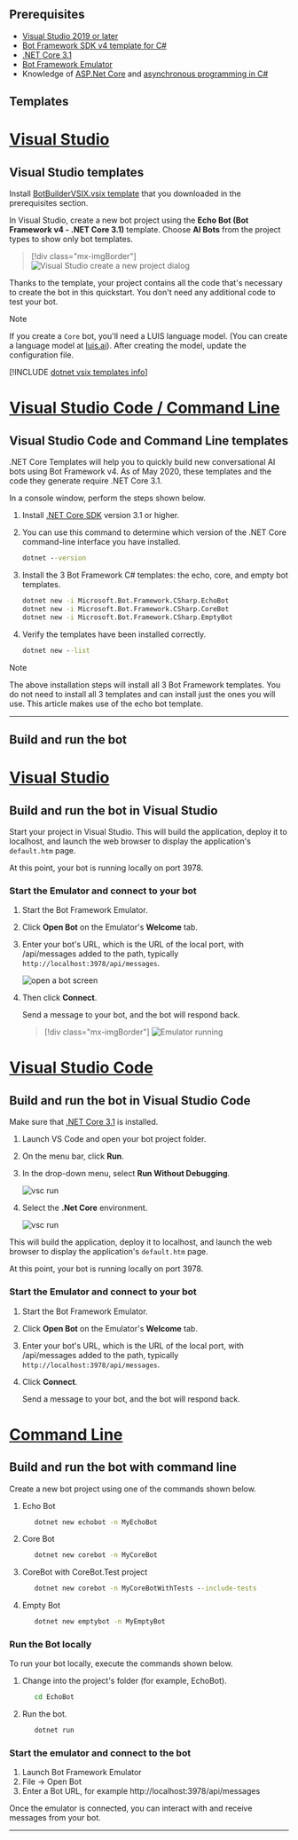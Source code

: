 ## Prerequisites

- [Visual Studio 2019 or later](https://www.visualstudio.com/downloads)
- [Bot Framework SDK v4 template for C#](https://aka.ms/bot-vsix)
- [.NET Core 3.1](https://dotnet.microsoft.com/download)
- [Bot Framework Emulator](https://aka.ms/bot-framework-emulator-readme)
- Knowledge of [ASP.Net Core](https://docs.microsoft.com/aspnet/core/) and [asynchronous programming in C#](https://docs.microsoft.com/dotnet/csharp/programming-guide/concepts/async/index)


## Templates

# [Visual Studio](#tab/vs)

## Visual Studio templates

Install [BotBuilderVSIX.vsix template](https://aka.ms/bot-vsix) that you downloaded in the prerequisites section.

In Visual Studio, create a new bot project using the **Echo Bot (Bot Framework v4 - .NET Core 3.1)** template. Choose **AI Bots** from the project types to show only bot templates.

> [!div class="mx-imgBorder"]
> ![Visual Studio create a new project dialog](../media/azure-bot-quickstarts/bot-builder-dotnet-project-vs2019.png)

Thanks to the template, your project contains all the code that's necessary to create the bot in this quickstart. You don't need any additional code to test your bot.

> [!NOTE]
> If you create a `Core` bot, you'll need a LUIS language model. (You can create a language model at [luis.ai](https://www.luis.ai)). After creating the model, update the configuration file.

[!INCLUDE [dotnet vsix templates info](~/includes/vsix-templates-versions.md)]

# [Visual Studio Code / Command Line](#tab/vc+cl)

## Visual Studio Code and Command Line templates

.NET Core Templates will help you to quickly build new conversational AI bots using Bot Framework v4. As of May 2020, these templates and the code they generate require .NET Core 3.1.

In a console window, perform the steps shown below.

1. Install [.NET Core SDK](https://dotnet.microsoft.com/download) version 3.1 or higher.
1. You can use this command to determine which version of the .NET Core command-line interface you have installed.

   ```cmd
   dotnet --version
   ```

1. Install the 3 Bot Framework C# templates: the echo, core, and empty bot templates.

   ```cmd
   dotnet new -i Microsoft.Bot.Framework.CSharp.EchoBot
   dotnet new -i Microsoft.Bot.Framework.CSharp.CoreBot
   dotnet new -i Microsoft.Bot.Framework.CSharp.EmptyBot
   ```

1. Verify the templates have been installed correctly.

   ```cmd
   dotnet new --list
   ```

> [!NOTE]
> The above installation steps will install all 3 Bot Framework templates. You do not need to install all 3 templates and can install just the ones you will use. This article makes use of the echo bot template.

---

## Build and run the bot

# [Visual Studio](#tab/vs)

## Build and run the bot in Visual Studio

Start your project in Visual Studio. This will build the application, deploy it to localhost, and launch the web browser to display the application's `default.htm` page.

At this point, your bot is running locally on port 3978.

### Start the Emulator and connect to your bot

1. Start the Bot Framework Emulator.

1. Click **Open Bot** on the Emulator's **Welcome** tab.

1. Enter your bot's URL, which is the URL of the local port, with /api/messages added to the path, typically `http://localhost:3978/api/messages`.

   <!--This is the same process in the Emulator for all three languages.-->
   ![open a bot screen](../media/python/quickstart/open-bot.png)

1. Then click **Connect**.

   Send a message to your bot, and the bot will respond back.

   > [!div class="mx-imgBorder"]
   > ![Emulator running](../media/emulator-v4/cs-quickstart.png)

<!--
> [!NOTE]
> If you see that the message cannot be sent, you might need to restart your machine as ngrok didn't get the needed privileges on your system yet (only needs to be done one time).
-->

# [Visual Studio Code](#tab/vc)

## Build and run the bot in Visual Studio Code

Make sure that [.NET Core 3.1](https://dotnet.microsoft.com/download) is installed.

1. Launch VS Code and open your bot project folder.
1. On the menu bar, click **Run**.
1. In the drop-down menu, select **Run Without Debugging**.

   ![vsc run](../media/azure-bot-quickstarts/bot-builder-dotnet-vsc-run.png)

1. Select the **.Net Core** environment.

   ![vsc run](../media/azure-bot-quickstarts/bot-builder-dotnet-vsc-environment.png)

This will build the application, deploy it to localhost, and launch the web browser to display the application's `default.htm` page.

At this point, your bot is running locally on port 3978.

### Start the Emulator and connect to your bot

1. Start the Bot Framework Emulator.

1. Click **Open Bot** on the Emulator's **Welcome** tab.

1. Enter your bot's URL, which is the URL of the local port, with /api/messages added to the path, typically `http://localhost:3978/api/messages`.

1. Click **Connect**.

   Send a message to your bot, and the bot will respond back.

# [Command Line](#tab/cl)

## Build and run the bot with command line

Create a new bot project using one of the commands shown below.

1. Echo Bot

   ```cmd
      dotnet new echobot -n MyEchoBot
   ```

1. Core Bot

   ```cmd
      dotnet new corebot -n MyCoreBot
   ```

1. CoreBot with CoreBot.Test project

   ```cmd
      dotnet new corebot -n MyCoreBotWithTests --include-tests
   ```

1. Empty Bot

   ```cmd
      dotnet new emptybot -n MyEmptyBot
   ```

### Run the Bot locally

To run your bot locally, execute the commands shown below.

1. Change into the project's folder (for example, EchoBot).

   ```cmd
      cd EchoBot
   ```

1. Run the bot.

   ```cmd
      dotnet run
   ```

### Start the emulator and connect to the bot

1. Launch Bot Framework Emulator
1. File -> Open Bot
1. Enter a Bot URL, for example http://localhost:3978/api/messages

Once the emulator is connected, you can interact with and receive messages from your bot.

---

